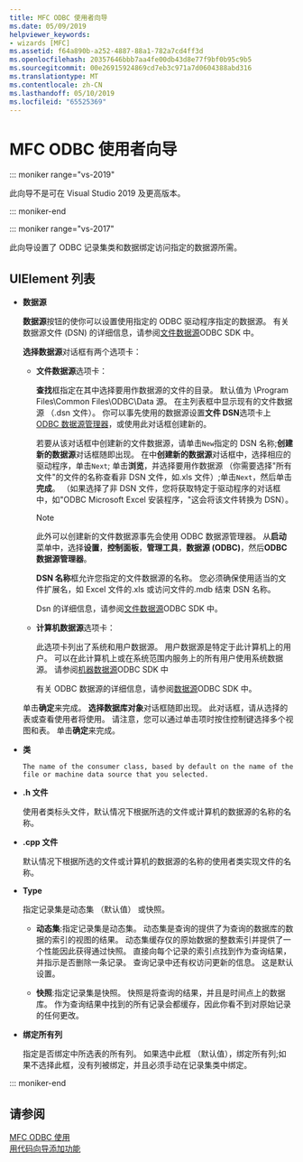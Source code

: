 ```yaml
---
title: MFC ODBC 使用者向导
ms.date: 05/09/2019
helpviewer_keywords:
- wizards [MFC]
ms.assetid: f64a890b-a252-4887-88a1-782a7cd4ff3d
ms.openlocfilehash: 20357646bbb7aa4fe00db43d8e77f9bf0b95c9b5
ms.sourcegitcommit: 00e26915924869cd7eb3c971a7d0604388abd316
ms.translationtype: MT
ms.contentlocale: zh-CN
ms.lasthandoff: 05/10/2019
ms.locfileid: "65525369"
---
```

# <a name="mfc-odbc-consumer-wizard"></a>MFC ODBC 使用者向导

::: moniker range="vs-2019"

此向导不是可在 Visual Studio 2019 及更高版本。

::: moniker-end

::: moniker range="vs-2017"

此向导设置了 ODBC 记录集类和数据绑定访问指定的数据源所需。

## <a name="uielement-list"></a>UIElement 列表

- **数据源**

  **数据源**按钮的使你可以设置使用指定的 ODBC 驱动程序指定的数据源。 有关数据源文件 (DSN) 的详细信息，请参阅[文件数据源](/sql/odbc/reference/file-data-sources)ODBC SDK 中。

  **选择数据源**对话框有两个选项卡：

  - **文件数据源**选项卡：

     **查找**框指定在其中选择要用作数据源的文件的目录。 默认值为 \Program Files\Common Files\ODBC\Data 源。 在主列表框中显示现有的文件数据源 （.dsn 文件）。 你可以事先使用的数据源设置**文件 DSN**选项卡上[ODBC 数据源管理器](/sql/odbc/admin/odbc-data-source-administrator)，或使用此对话框创建新的。

     若要从该对话框中创建新的文件数据源，请单击`New`指定的 DSN 名称;**创建新的数据源**对话框随即出现。 在中**创建新的数据源**对话框中，选择相应的驱动程序，单击`Next`; 单击**浏览**，并选择要用作数据源 （你需要选择"所有文件"的文件的名称查看非 DSN 文件，如.xls 文件）;单击`Next`，然后单击**完成**。 （如果选择了非 DSN 文件，您将获取特定于驱动程序的对话框中，如"ODBC Microsoft Excel 安装程序，"这会将该文件转换为 DSN）。

     > [!NOTE]
     > 此外可以创建新的文件数据源事先会使用 ODBC 数据源管理器。 从**启动**菜单中，选择**设置**，**控制面板**，**管理工具**，**数据源 (ODBC)**，然后**ODBC 数据源管理器**。

     **DSN 名称**框允许您指定的文件数据源的名称。 您必须确保使用适当的文件扩展名，如 Excel 文件的.xls 或访问文件的.mdb 结束 DSN 名称。

     Dsn 的详细信息，请参阅[文件数据源](/sql/odbc/reference/file-data-sources)ODBC SDK 中。

  - **计算机数据源**选项卡：

     此选项卡列出了系统和用户数据源。 用户数据源是特定于此计算机上的用户。 可以在此计算机上或在系统范围内服务上的所有用户使用系统数据源。 请参阅[机器数据源](/sql/odbc/reference/machine-data-sources)ODBC SDK 中

     有关 ODBC 数据源的详细信息，请参阅[数据源](/sql/odbc/reference/data-sources)ODBC SDK 中。

  单击**确定**来完成。 **选择数据库对象**对话框随即出现。 此对话框，请从选择的表或查看使用者将使用。 请注意，您可以通过单击项时按住控制键选择多个视图和表。 单击**确定**来完成。

- **类**

      The name of the consumer class, based by default on the name of the file or machine data source that you selected.

- **.h 文件**

   使用者类标头文件，默认情况下根据所选的文件或计算机的数据源的名称的名称。

- **.cpp 文件**

   默认情况下根据所选的文件或计算机的数据源的名称的使用者类实现文件的名称。

- **Type**

   指定记录集是动态集 （默认值） 或快照。

   - **动态集**:指定记录集是动态集。 动态集是查询的提供了为查询的数据库的数据的索引的视图的结果。 动态集缓存仅的原始数据的整数索引并提供了一个性能因此获得通过快照。 直接向每个记录的索引点找到作为查询结果，并指示是否删除一条记录。 查询记录中还有权访问更新的信息。 这是默认设置。

   - **快照**:指定记录集是快照。 快照是将查询的结果，并且是时间点上的数据库。 作为查询结果中找到的所有记录会都缓存，因此你看不到对原始记录的任何更改。

- **绑定所有列**

   指定是否绑定中所选表的所有列。 如果选中此框 （默认值），绑定所有列;如果不选择此框，没有列被绑定，并且必须手动在记录集类中绑定。

::: moniker-end

## <a name="see-also"></a>请参阅

[MFC ODBC 使用](../../mfc/reference/adding-an-mfc-odbc-consumer.md)<br/>
[用代码向导添加功能](../../ide/adding-functionality-with-code-wizards-cpp.md)

